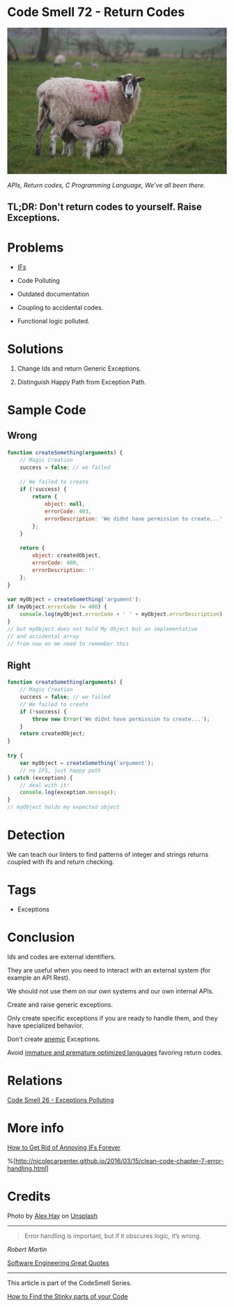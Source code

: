 # Code Smell 72 - Return Codes

![Code Smell 72 - Return Codes](Code%20Smell%2072%20-%20Return%20Codes.jpg)

*APIs, Return codes, C Programming Language, We've all been there.*

## TL;DR: Don't return codes to yourself. Raise Exceptions.

# Problems

- [IFs](https://github.com/mcsee/Software-Design-Articles/tree/main/Articles/Theory/How%20to%20Get%20Rid%20of%20Annoying%20IFs%20Forever/readme.md)

- Code Polluting

- Outdated documentation

- Coupling to accidental codes.

- Functional logic polluted.

# Solutions

1. Change Ids and return Generic Exceptions.

2. Distinguish Happy Path from Exception Path.

# Sample Code

## Wrong

[Gist Url]: # (https://gist.github.com/mcsee/d7afaa2f18126a7cdb7ecfcbb1124d81)
```javascript
function createSomething(arguments) {
    // Magic Creation
    success = false; // we failed

    // We failed to create
    if (!success) {
        return {
            object: null,
            errorCode: 403,
            errorDescription: 'We didnt have permission to create...'
        };
    }

    return {
        object: createdObject,
        errorCode: 400,
        errorDescription: ''
    };
}

var myObject = createSomething('argument');
if (myObject.errorCode != 400) {
    console.log(myObject.errorCode + ' ' + myObject.errorDescription)
}
// but myObject does not hold My Object but an implementative
// and accidental array
// from now on me need to remember this
```

## Right

[Gist Url]: # (https://gist.github.com/mcsee/5162daac1e8e7aa5b163ef724944a524)
```javascript
function createSomething(arguments) {
    // Magic Creation
    success = false; // we failed
    // We failed to create
    if (!success) {
        throw new Error('We didnt have permission to create...');
    }
    return createdObject;
}

try {
    var myObject = createSomething('argument');
    // no IFS, just happy path
} catch (exception) {
    // deal with it!
    console.log(exception.message);
}
// myObject holds my expected object
```

# Detection

We can teach our linters to find patterns of integer and strings returns coupled with ifs and return checking.

# Tags

- Exceptions

# Conclusion

Ids and codes are external identifiers. 

They are useful when you need to interact with an external system (for example an API Rest).

We should not use them on our own systems and our own internal APIs.

Create and raise generic exceptions.

Only create specific exceptions if you are ready to handle them, and they have specialized behavior. 

Don't create [anemic](https://github.com/mcsee/Software-Design-Articles/tree/main/Articles/Code%20Smells/Code%20Smell%2001%20-%20Anemic%20Models/readme.md) Exceptions.

Avoid [immature and premature optimized languages](https://golangdocs.com/errors-exception-handling-in-golang) favoring return codes.

# Relations

[Code Smell 26 - Exceptions Polluting](https://github.com/mcsee/Software-Design-Articles/tree/main/Articles/Code%20Smells/Code%20Smell%2026%20-%20Exceptions%20Polluting/readme.md)

# More info

[How to Get Rid of Annoying IFs Forever](https://github.com/mcsee/Software-Design-Articles/tree/main/Articles/Theory/How%20to%20Get%20Rid%20of%20Annoying%20IFs%20Forever/readme.md)

%[http://nicolecarpenter.github.io/2016/03/15/clean-code-chapter-7-error-handling.html]

# Credits

Photo by [Alex Hay](https://unsplash.com/@alex_hay) on [Unsplash](https://unsplash.com/s/photos/numbers)  

* * *

> Error handling is important, but if it obscures logic, it’s wrong.

_Robert Martin_
 
[Software Engineering Great Quotes](https://github.com/mcsee/Software-Design-Articles/tree/main/Articles/Quotes/Software%20Engineering%20Great%20Quotes/readme.md)

* * *

This article is part of the CodeSmell Series.

[How to Find the Stinky parts of your Code](https://github.com/mcsee/Software-Design-Articles/tree/main/Articles/Code%20Smells/How%20to%20Find%20the%20Stinky%20parts%20of%20your%20Code/readme.md)